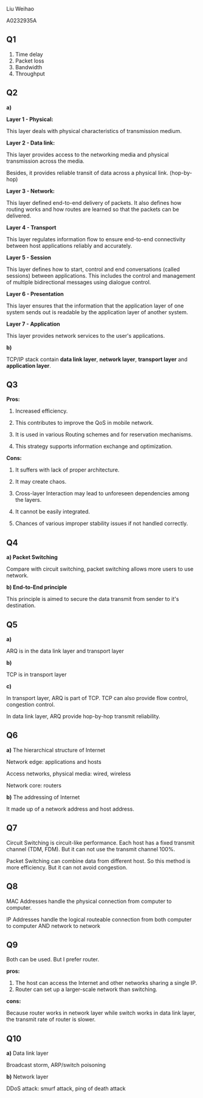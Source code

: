 Liu Weihao

A0232935A

## Q1

1. Time delay 
2. Packet loss 
3. Bandwidth
4. Throughput

## Q2

**a)**

**Layer 1 - Physical:**

This layer deals with physical characteristics of transmission medium.

**Layer 2 - Data link:**

This layer provides access to the networking media and physical transmission across the media.

Besides, it provides reliable transit of data across a physical link. (hop-by-hop)

**Layer 3 - Network:**

This layer defined end-to-end delivery of packets. It also defines how routing works and how routes are learned so that the packets can be delivered.

**Layer 4 - Transport**

This layer regulates information flow to ensure end-to-end connectivity between host applications reliably and accurately.

**Layer 5 - Session**

This layer defines how to start, control and end conversations (called sessions) between applications. This includes the control and management of multiple bidirectional messages using dialogue control.

**Layer 6 - Presentation**

This layer ensures that the information that the application layer of one system sends out is readable by the application layer of another system.

**Layer 7 - Application**

This layer provides network services to the user's applications.

**b)**

TCP/IP stack contain **data link layer**, **network layer**, **transport layer** and **application layer**.

## Q3

**Pros:**

1. Increased efficiency. 

2. This contributes to improve the QoS in mobile network.

3. It is used in various Routing schemes and for reservation mechanisms.

4. This strategy supports information exchange  and optimization.

**Cons:**

1. It suffers with lack of proper architecture.

2. It may create chaos.
3. Cross-layer Interaction may lead to unforeseen dependencies among the layers.
4. It cannot be easily integrated.
5. Chances of various improper stability issues if not handled correctly.

## Q4

**a) Packet Switching**

Compare with circuit switching, packet switching allows more users to use network.

**b) End-to-End principle**

This principle is aimed to secure the data transmit from sender to it's destination.

## Q5

**a)**

ARQ is in the data link layer and transport layer

**b)**

TCP is in transport layer

**c)**

In transport layer, ARQ is part of TCP. TCP can also provide flow control, congestion control.

In data link layer, ARQ provide hop-by-hop transmit reliability.

## Q6

**a)** The hierarchical structure of Internet

Network edge: applications and hosts

Access networks, physical media: wired, wireless

Network core: routers

**b)** The addressing of Internet

It made up of a network address and host address.

## Q7

Circuit Switching is circuit-like performance. Each host has a fixed transmit channel (TDM, FDM). But it can not use the transmit channel 100%.

Packet Switching can combine data from different host. So this method is more efficiency. But it can not avoid congestion.

## Q8

MAC Addresses handle the physical connection from computer to computer.

IP Addresses handle the logical routeable connection from both computer to computer AND network to network

## Q9

Both can be used. But I prefer router.

**pros:**

1. The host can access the Internet and other networks sharing a single IP.
2. Router can set up a larger-scale network than  switching.

**cons:**

Because router works in network layer while  switch works in data link layer, the transmit rate of router is slower.

## Q10

**a)** Data link layer

Broadcast storm, ARP/switch poisoning

**b)** Network layer

DDoS attack: smurf attack, ping of death attack

